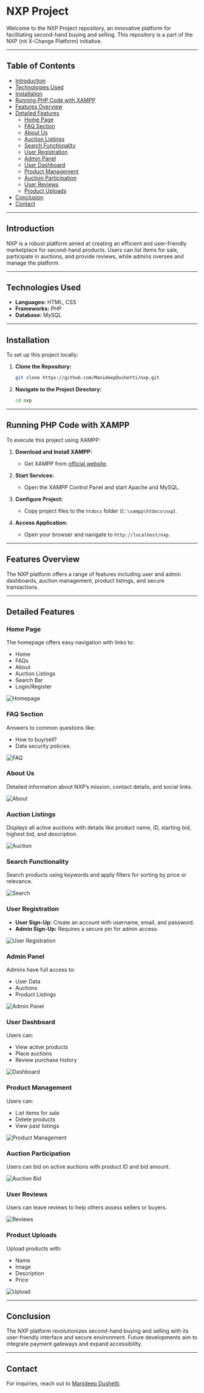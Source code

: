 # NXP Project

Welcome to the NXP Project repository, an innovative platform for facilitating second-hand buying and selling. This repository is a part of the NXP (nit X-Change Platform) initiative.

---

## Table of Contents

- [Introduction](#introduction)
- [Technologies Used](#technologies-used)
- [Installation](#installation)
- [Running PHP Code with XAMPP](#running-php-code-with-xampp)
- [Features Overview](#features-overview)
- [Detailed Features](#detailed-features)
  - [Home Page](#home-page)
  - [FAQ Section](#faq-section)
  - [About Us](#about-us)
  - [Auction Listings](#auction-listings)
  - [Search Functionality](#search-functionality)
  - [User Registration](#user-registration)
  - [Admin Panel](#admin-panel)
  - [User Dashboard](#user-dashboard)
  - [Product Management](#product-management)
  - [Auction Participation](#auction-participation)
  - [User Reviews](#user-reviews)
  - [Product Uploads](#product-uploads)
- [Conclusion](#conclusion)
- [Contact](#contact)

---

## Introduction

NXP is a robust platform aimed at creating an efficient and user-friendly marketplace for second-hand products. Users can list items for sale, participate in auctions, and provide reviews, while admins oversee and manage the platform.

---

## Technologies Used

- **Languages:** HTML, CSS
- **Frameworks:** PHP
- **Database:** MySQL

---

## Installation

To set up this project locally:

1. **Clone the Repository:**
   ```bash
   git clone https://github.com/ManideepDushetti/nxp.git
   ```
2. **Navigate to the Project Directory:**
   ```bash
   cd nxp
   ```

---

## Running PHP Code with XAMPP

To execute this project using XAMPP:

1. **Download and Install XAMPP:**
   - Get XAMPP from [official website](https://www.apachefriends.org/download.html).

2. **Start Services:**
   - Open the XAMPP Control Panel and start Apache and MySQL.

3. **Configure Project:**
   - Copy project files to the `htdocs` folder (`C:\xampp\htdocs\nxp`).

4. **Access Application:**
   - Open your browser and navigate to `http://localhost/nxp`.

---

## Features Overview

The NXP platform offers a range of features including user and admin dashboards, auction management, product listings, and secure transactions.

---

## Detailed Features

### Home Page

The homepage offers easy navigation with links to:
- Home
- FAQs
- About
- Auction Listings
- Search Bar
- Login/Register

![Homepage](https://github.com/ManideepDushetti/nxp/assets/117671718/f21f7264-0ce9-47e3-b32e-40600c839f72)

### FAQ Section

Answers to common questions like:
- How to buy/sell?
- Data security policies.

![FAQ](https://github.com/ManideepDushetti/nxp/assets/117671718/59347cb2-8571-4e09-9c95-1f9e2ba73a02)

### About Us

Detailed information about NXP’s mission, contact details, and social links.

![About](https://github.com/ManideepDushetti/nxp/assets/117671718/a364e6f8-bd24-4fc2-9ec8-b27a1debd1e8)

### Auction Listings

Displays all active auctions with details like product name, ID, starting bid, highest bid, and description.

![Auction](https://github.com/ManideepDushetti/nxp/assets/117671718/4021daa3-2df9-46ea-a883-0d2862248bc1)

### Search Functionality

Search products using keywords and apply filters for sorting by price or relevance.

![Search](https://github.com/ManideepDushetti/nxp/assets/117671718/0fee8b54-ff4d-4c33-981c-adb778745eec)

### User Registration

- **User Sign-Up:** Create an account with username, email, and password.
- **Admin Sign-Up:** Requires a secure pin for admin access.

![User Registration](https://github.com/ManideepDushetti/nxp/assets/117671718/a2fcf128-17cc-4488-95d3-2d9afdf2bf44)

### Admin Panel

Admins have full access to:
- User Data
- Auctions
- Product Listings

![Admin Panel](https://github.com/ManideepDushetti/nxp/assets/117671718/33f59f28-94d6-4a28-8f8d-c8e67b4e1882)

### User Dashboard

Users can:
- View active products
- Place auctions
- Review purchase history

![Dashboard](https://github.com/ManideepDushetti/nxp/assets/117671718/f2695d1f-35af-480b-9578-057699758298)

### Product Management

Users can:
- List items for sale
- Delete products
- View past listings

![Product Management](https://github.com/ManideepDushetti/nxp/assets/117671718/7604dc6a-9bba-45f7-ae83-0c6d0b061d4e)

### Auction Participation

Users can bid on active auctions with product ID and bid amount.

![Auction Bid](https://github.com/ManideepDushetti/nxp/assets/117671718/5bef76bc-8988-448b-8139-002a3ecb69f1)

### User Reviews

Users can leave reviews to help others assess sellers or buyers.

![Reviews](https://github.com/ManideepDushetti/nxp/assets/117671718/7ad7b915-a57e-4bea-ad24-e6bde5845541)

### Product Uploads

Upload products with:
- Name
- Image
- Description
- Price

![Upload](https://github.com/ManideepDushetti/nxp/assets/117671718/b5262ecd-0f95-48ee-8009-070787693403)

---

## Conclusion

The NXP platform revolutionizes second-hand buying and selling with its user-friendly interface and secure environment. Future developments aim to integrate payment gateways and expand accessibility.

---

## Contact

For inquiries, reach out to [Manideep Dushetti](mailto:manideepdushettigoud@gmail.com).
